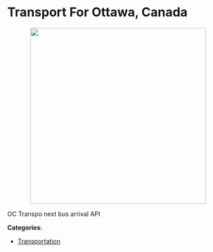 # Transport For Ottawa, Canada
<p align="center">
    <img width="400" src="https://raw.githubusercontent.com/apis-list/apis-list/apis/transport-for-ottawa-canada/logo_256x256.png" />
</p>

OC Transpo next bus arrival API



**Categories**:
- [Transportation](https://github.com/apis-list/apis-list#transportation)




